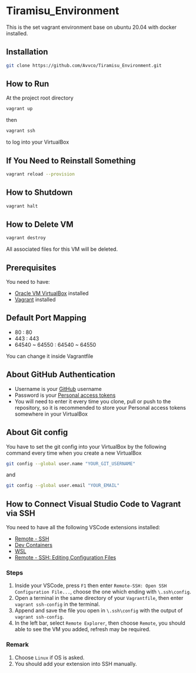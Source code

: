 # Tiramisu_Environment

This is the set vagrant environment base on ubuntu 20.04 with docker installed.

## Installation

``` bash
git clone https://github.com/Avvco/Tiramisu_Environment.git
```

## How to Run

At the project root directory

```bash
vagrant up
```

then

```bash
vagrant ssh
```

to log into your VirtualBox

## If You Need to Reinstall Something

```bash
vagrant reload --provision
```

## How to Shutdown

```bash
vagrant halt
```

## How to Delete VM

```bash
vagrant destroy
```

All associated files for this VM will be deleted.

## Prerequisites

You need to have:

- [Oracle VM VirtualBox](https://www.virtualbox.org/wiki/Downloads) installed
- [Vagrant](https://www.vagrantup.com/downloads) installed

## Default Port Mapping

- 80 : 80
- 443 : 443
- 64540 ~ 64550 : 64540 ~ 64550

You can change it inside Vagrantfile

## About GitHub Authentication

- Username is your [GitHub](https://github.com/) username
- Password is your [Personal access tokens](https://github.com/settings/tokens)
- You will need to enter it every time you clone, pull or push to the repository, so it is recommended to store your Personal access tokens somewhere in your VirtualBox

## About Git config

You have to set the git config into your VirtualBox by the following command every time when you create a new VirtualBox

```bash
git config --global user.name "YOUR_GIT_USERNAME"
```

and

```bash
git config --global user.email "YOUR_EMAIL"
```

## How to Connect Visual Studio Code to Vagrant via SSH

You need to have all the following VSCode extensions installed:

- [Remote - SSH](https://marketplace.visualstudio.com/items?itemName=ms-vscode-remote.remote-ssh)
- [Dev Containers](https://marketplace.visualstudio.com/items?itemName=ms-vscode-remote.remote-containers)
- [WSL](https://marketplace.visualstudio.com/items?itemName=ms-vscode-remote.remote-wsl)
- [Remote - SSH: Editing Configuration Files](https://marketplace.visualstudio.com/items?itemName=ms-vscode-remote.remote-ssh-edit)

### Steps

1. Inside your VSCode, press `F1` then enter `Remote-SSH: Open SSH Configuration File...`, choose the one which ending with `\.ssh\config`.
2. Open a terminal in the same directory of your `Vagrantfile`, then enter `vagrant ssh-config` in the terminal.
3. Append and save the file you open in `\.ssh\config` with the output of `vagrant ssh-config`.
4. In the left bar, select `Remote Explorer`, then choose `Remote`, you should able to see the VM you added, refresh may be required.

### Remark

1. Choose `Linux` if OS is asked.
2. You should add your extension into SSH manually.
